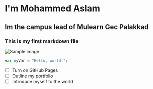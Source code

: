 # I'm Mohammed Aslam 
## Im the campus lead of Mulearn Gec Palakkad
### This is my first markdown file

![Sample image](https://plus.unsplash.com/premium_photo-1671599016130-7882dbff302f?fm=jpg&q=60&w=3000&ixlib=rb-4.0.3&ixid=M3wxMjA3fDB8MHxzZWFyY2h8MXx8bW90aXZhdGlvbnxlbnwwfHwwfHx8MA%3D%3D)



``` javascript
var myVar = "Hello, world!";
```

- [ ] Turn on GitHub Pages
- [ ] Outline my portfolio
- [ ] Introduce myself to the world
